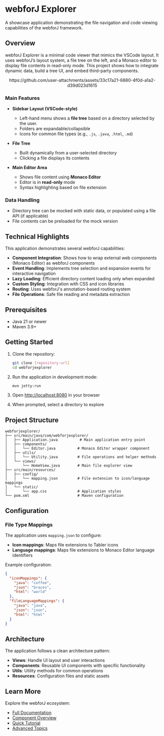 # webforJ Explorer

A showcase application demonstrating the file navigation and code viewing capabilities of the webforJ framework.

## Overview

webforJ Explorer is a minimal code viewer that mimics the VSCode layout. It uses webforJ’s layout system, a file tree on the left, and a Monaco editor to display file contents in read-only mode. This project shows how to integrate dynamic data, build a tree UI, and embed third-party components.

<div align='center'>
https://github.com/user-attachments/assets/33c17a21-6880-4f0d-a1a2-d39d023d1615
</div>

### **Main Features**

- **Sidebar Layout (VSCode-style)**
  - Left-hand menu shows a **file tree** based on a directory selected by the user.
  - Folders are expandable/collapsible
  - Icons for common file types (e.g., `.js`, `.java`, `.html`, `.md`)
- **File Tree**
  - Built dynamically from a user-selected directory
  - Clicking a file displays its contents
- **Main Editor Area**

  - Shows file content using **Monaco Editor**
  - Editor is in **read-only** mode
  - Syntax highlighting based on file extension

### **Data Handling**
- Directory tree can be mocked with static data, or populated using a file API (if applicable)
- File contents can be preloaded for the mock version

## Technical Highlights

This application demonstrates several webforJ capabilities:

- **Component Integration**: Shows how to wrap external web components (Monaco Editor) as webforJ components
- **Event Handling**: Implements tree selection and expansion events for interactive navigation
- **Lazy Loading**: Efficient directory content loading only when expanded
- **Custom Styling**: Integration with CSS and icon libraries
- **Routing**: Uses webforJ's annotation-based routing system
- **File Operations**: Safe file reading and metadata extraction

## Prerequisites

- Java 21 or newer
- Maven 3.9+

## Getting Started

1. Clone the repository:

   ```bash
   git clone [repository-url]
   cd webforjexplorer
   ```

2. Run the application in development mode:

   ```bash
   mvn jetty:run
   ```

3. Open [http://localhost:8080](http://localhost:8080) in your browser

4. When prompted, select a directory to explore

## Project Structure

```
webforjexplorer/
├── src/main/java/com/webforjexplorer/
│   ├── Application.java          # Main application entry point
│   ├── components/
│   │   └── Editor.java          # Monaco Editor wrapper component
│   ├── utils/
│   │   └── Utility.java         # File operations and helper methods
│   └── views/
│       └── HomeView.java        # Main file explorer view
├── src/main/resources/
│   ├── config/
│   │   └── mapping.json         # File extension to icon/language mappings
│   └── static/
│       └── app.css              # Application styles
└── pom.xml                      # Maven configuration
```

## Configuration

### File Type Mappings

The application uses `mapping.json` to configure:

- **Icon mappings**: Maps file extensions to Tabler icons
- **Language mappings**: Maps file extensions to Monaco Editor language identifiers

Example configuration:

```json
{
  "iconMappings": {
    "java": "coffee",
    "json": "braces",
    "html": "world"
  },
  "fileLanguageMappings": {
    "java": "java",
    "json": "json",
    "html": "html"
  }
}
```

## Architecture

The application follows a clean architecture pattern:

- **Views**: Handle UI layout and user interactions
- **Components**: Reusable UI components with specific functionality
- **Utils**: Utility methods for common operations
- **Resources**: Configuration files and static assets

## Learn More

Explore the webforJ ecosystem:

- [Full Documentation](https://docs.webforj.com)
- [Component Overview](https://docs.webforj.com/docs/components/overview)
- [Quick Tutorial](https://docs.webforj.com/docs/introduction/tutorial/overview)
- [Advanced Topics](https://docs.webforj.com/docs/advanced/overview)
